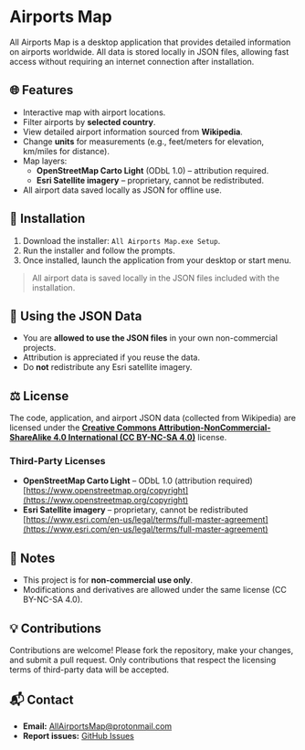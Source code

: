 # Airports Map

All Airports Map is a desktop application that provides detailed information on airports worldwide. All data is stored locally in JSON files, allowing fast access without requiring an internet connection after installation.

## 🌐 Features

- Interactive map with airport locations.
- Filter airports by **selected country**.
- View detailed airport information sourced from **Wikipedia**.
- Change **units** for measurements (e.g., feet/meters for elevation, km/miles for distance).
- Map layers:
  - **OpenStreetMap Carto Light** (ODbL 1.0) – attribution required.
  - **Esri Satellite imagery** – proprietary, cannot be redistributed.
- All airport data saved locally as JSON for offline use.

## 💾 Installation

1. Download the installer: `All Airports Map.exe Setup`.
2. Run the installer and follow the prompts.
3. Once installed, launch the application from your desktop or start menu.

> All airport data is saved locally in the JSON files included with the installation.

## 📂 Using the JSON Data

- You are **allowed to use the JSON files** in your own non-commercial projects.
- Attribution is appreciated if you reuse the data.
- Do **not** redistribute any Esri satellite imagery.

## ⚖️ License

The code, application, and airport JSON data (collected from Wikipedia) are licensed under the **[Creative Commons Attribution-NonCommercial-ShareAlike 4.0 International (CC BY-NC-SA 4.0)](https://creativecommons.org/licenses/by-nc-sa/4.0/)** license.

### Third-Party Licenses

- **OpenStreetMap Carto Light** – ODbL 1.0 (attribution required)  
  [https://www.openstreetmap.org/copyright](https://www.openstreetmap.org/copyright)
- **Esri Satellite imagery** – proprietary, cannot be redistributed  
  [https://www.esri.com/en-us/legal/terms/full-master-agreement](https://www.esri.com/en-us/legal/terms/full-master-agreement)

## 📝 Notes

- This project is for **non-commercial use only**.
- Modifications and derivatives are allowed under the same license (CC BY-NC-SA 4.0).

## 💡 Contributions

Contributions are welcome! Please fork the repository, make your changes, and submit a pull request. Only contributions that respect the licensing terms of third-party data will be accepted.

## 📬 Contact

- **Email:** AllAirportsMap@protonmail.com  
- **Report issues:** [GitHub Issues](https://github.com/Crashtenplayz/Airport-Map/issues)
